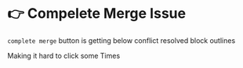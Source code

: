 # 👉 Compelete Merge Issue

`complete merge` button is getting below conflict resolved block outlines

Making it hard to click some Times
